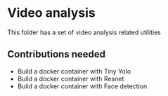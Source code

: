 # Video analysis

This folder has a set of video analysis related utilities

## Contributions needed
- Build a docker container with Tiny Yolo
- Build a docker container with Resnet
- Bulid a docker container with Face detection 
